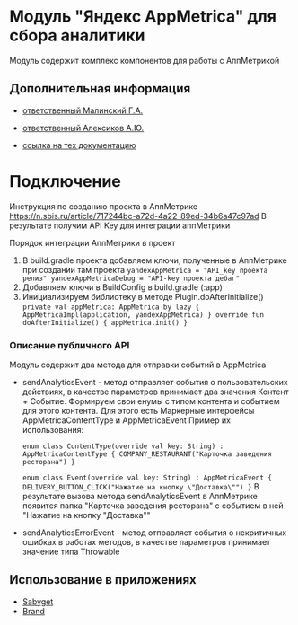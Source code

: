 # Модуль "Яндекс AppMetrica" для сбора аналитики

Модуль содержит комплекс компонентов для работы с АппМетрикой


## Дополнительная информация

- [ответственный Малинский Г.А.](https://online.sbis.ru/person/0511feb3-fa27-4b74-bced-7b45e697ef51)
- [ответственный Алексиков А.Ю.](https://online.sbis.ru/person/db1847ad-cfc3-417d-ae40-3f5455ab152b)

- [ссылка на тех документацию](https://online.sbis.ru/shared/disk/a2c7643e-8bee-4714-87ff-15aab43894ad)


# Подключение

Инструкция по созданию проекта в АппМетрике
https://n.sbis.ru/article/717244bc-a72d-4a22-89ed-34b6a47c97ad
В результате получим API Key для интеграции аппМетрики 

Порядок интеграции АппМетрики в проект

1. В build.gradle проекта добавляем ключи, полученные в АппМетрике при создании там проекта
   `yandexAppMetrica = "API_key проекта релиз"
    yandexAppMetricaDebug = "API-key проекта дебаг"`
2. Добавляем ключи в BuildConfig в build.gradle (:app)
3. Инициализируем библиотеку в методе Plugin.doAfterInitialize()
   `private val appMetrica: AppMetrica by lazy { AppMetricaImpl(application, yandexAppMetrica) }
    override fun doAfterInitialize() {
       appMetrica.init()
    }`

### Описание публичного API

Модуль содержит два метода для отправки событий в AppMetrica
- sendAnalyticsEvent - метод отправляет события о пользовательских действиях, в качестве параметров
  принимает два значения Контент + Событие. Формируем свои енумы с типом контента и событием для этого контента. 
  Для этого есть Маркерные интерфейсы AppMetricaContentType и AppMetricaEvent
  Пример их использования:

  `enum class ContentType(override val key: String) : AppMetricaContentType {
    COMPANY_RESTAURANT("Карточка заведения ресторана")
  }`

  `enum class Event(override val key: String) : AppMetricaEvent {
    DELIVERY_BUTTON_CLICK("Нажатие на кнопку \"Доставка\"")
  }`
 В результате вызова метода sendAnalyticsEvent в АппМетрике появится папка "Карточка заведения ресторана" с событием в ней "Нажатие на кнопку "Доставка""

- sendAnalyticsErrorEvent - метод отправляет события о некритичных ошибках в работах методов,
  в качестве параметров принимает значение типа Throwable

## Использование в приложениях

- [Sabyget](https://git.sbis.ru/mobileworkspace/apps/droid/sabyget)
- [Brand](https://git.sbis.ru/mobileworkspace/apps/droid/brand)
